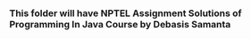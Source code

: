 ### This folder will have NPTEL Assignment Solutions of Programming In Java Course by Debasis Samanta
